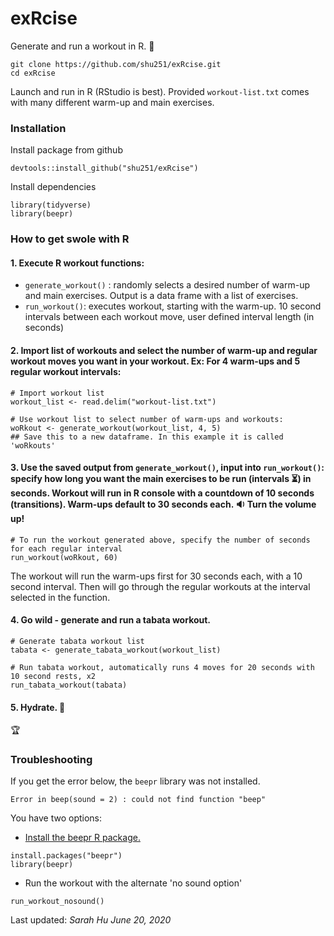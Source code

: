 # exRcise

Generate and run a workout in R. :muscle:

```
git clone https://github.com/shu251/exRcise.git
cd exRcise
```

Launch and run in R (RStudio is best). Provided ```workout-list.txt``` comes with many different warm-up and main exercises.   

### Installation

Install package from github
```
devtools::install_github("shu251/exRcise")
```

Install dependencies
```
library(tidyverse)
library(beepr)
```


### How to get swole with R

#### 1. Execute R workout functions: 
* ```generate_workout()``` : randomly selects a desired number of warm-up and main exercises. Output is a data frame with a list of exercises.
* ```run_workout()```: executes workout, starting with the warm-up. 10 second intervals between each workout move, user defined interval length (in seconds)

#### 2. Import list of workouts and select the number of warm-up and regular workout moves you want in your workout. **Ex:** For 4 warm-ups and 5 regular workout intervals:
```
# Import workout list
workout_list <- read.delim("workout-list.txt")

# Use workout list to select number of warm-ups and workouts:
woRkout <- generate_workout(workout_list, 4, 5)
## Save this to a new dataframe. In this example it is called 'woRkouts'
```

#### 3. Use the saved output from ```generate_workout()```, input into ```run_workout()```: specify how long you want the main exercises to be run (intervals :hourglass_flowing_sand:) in seconds. Workout will run in R console with a countdown of 10 seconds (transitions). Warm-ups default to 30 seconds each. :sound: Turn the volume up!

```
# To run the workout generated above, specify the number of seconds for each regular interval
run_workout(woRkout, 60)
```

The workout will run the warm-ups first for 30 seconds each, with a 10 second interval. Then will go through the regular workouts at the interval selected in the function.

#### 4. Go wild - generate and run a tabata workout. 
```
# Generate tabata workout list
tabata <- generate_tabata_workout(workout_list)

# Run tabata workout, automatically runs 4 moves for 20 seconds with 10 second rests, x2
run_tabata_workout(tabata)
```

#### 5. Hydrate. :potable_water:   

:trophy:  

### Troubleshooting

If you get the error below, the ```beepr``` library was not installed.
```
Error in beep(sound = 2) : could not find function "beep"
```
You have two options:
* [Install the beepr R package.](https://cran.r-project.org/package=beepr)

```
install.packages("beepr")
library(beepr)
```

* Run the workout with the alternate 'no sound option'
```
run_workout_nosound()
```

Last updated: _Sarah Hu June 20, 2020_

